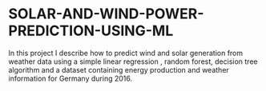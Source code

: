 # SOLAR-AND-WIND-POWER-PREDICTION-USING-ML
In this project I describe how to predict wind and solar generation from weather data using a simple linear regression , random forest, decision tree algorithm and a dataset containing energy production and weather information for Germany during 2016.
